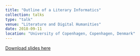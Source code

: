 ```yaml
---
title: "Outline of a Literary Informatics"
collection: talks
type: "talk"
venue: "Literature and Digital Humanities"
date: 2018-09-11
location: "University of Copenhagen, Copenhagen, Denmark"
---
```


[Download slides here](http://knielbo.github.io/files/kln_litt_informatics.pdf)
